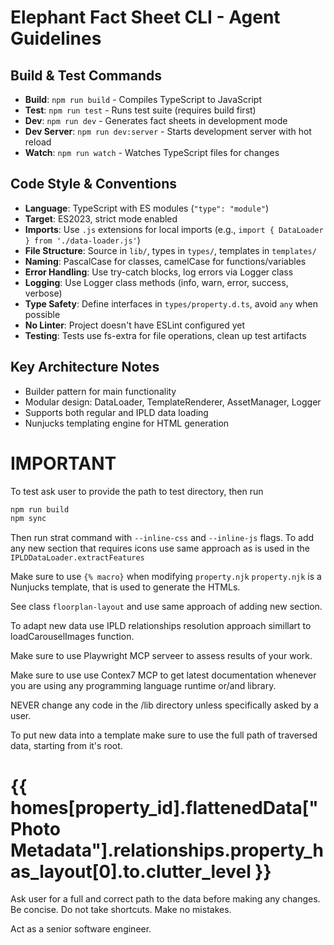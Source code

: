 # Elephant Fact Sheet CLI - Agent Guidelines

## Build & Test Commands

- **Build**: `npm run build` - Compiles TypeScript to JavaScript
- **Test**: `npm run test` - Runs test suite (requires build first)
- **Dev**: `npm run dev` - Generates fact sheets in development mode
- **Dev Server**: `npm run dev:server` - Starts development server with hot reload
- **Watch**: `npm run watch` - Watches TypeScript files for changes

## Code Style & Conventions

- **Language**: TypeScript with ES modules (`"type": "module"`)
- **Target**: ES2023, strict mode enabled
- **Imports**: Use `.js` extensions for local imports (e.g., `import { DataLoader } from './data-loader.js'`)
- **File Structure**: Source in `lib/`, types in `types/`, templates in `templates/`
- **Naming**: PascalCase for classes, camelCase for functions/variables
- **Error Handling**: Use try-catch blocks, log errors via Logger class
- **Logging**: Use Logger class methods (info, warn, error, success, verbose)
- **Type Safety**: Define interfaces in `types/property.d.ts`, avoid `any` when possible
- **No Linter**: Project doesn't have ESLint configured yet
- **Testing**: Tests use fs-extra for file operations, clean up test artifacts

## Key Architecture Notes

- Builder pattern for main functionality
- Modular design: DataLoader, TemplateRenderer, AssetManager, Logger
- Supports both regular and IPLD data loading
- Nunjucks templating engine for HTML generation

# IMPORTANT

To test ask user to provide the path to test directory, then run

```bash
npm run build
npm sync
```

Then run strat command with `--inline-css` and `--inline-js` flags.
To add any new section that requires icons use same approach as is used in the `IPLDDataLoader.extractFeatures`

Make sure to use `{% macro}` when modifying `property.njk`
`property.njk` is a Nunjucks template, that is used to generate the HTMLs.

See class `floorplan-layout` and use same approach of adding new section.

To adapt new data use IPLD relationships resolution approach simillart to loadCarouselImages function.

Make sure to use Playwright MCP serveer to assess results of your work.

Make sure to use use Contex7 MCP to get latest documentation whenever you are using any programming language runtime or/and library.

NEVER change any code in the /lib directory unless specifically asked by a user.

To put new data into a template make sure to use the full path of traversed data, starting from it's root. 
<example>
<h1>{{ homes[property_id].flattenedData["Photo Metadata"].relationships.property_has_layout[0].to.clutter_level }} </h1>
</example>

Ask user for a full and correct path to the data before making any changes.
Be concise.
Do not take shortcuts.
Make no mistakes.


Act as a senior software engineer.

